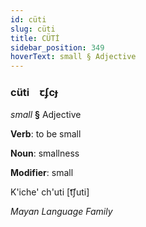 ```yaml
---
id: cüti
slug: cüti
title: CÜTİ
sidebar_position: 349
hoverText: small § Adjective
---
```


### cüti&emsp;<span kind="abugida">ꞇʄcɟ</span>

*small* **§** Adjective

**Verb**: to be small

**Noun**: smallness

**Modifier**: small

K'iche' ch'uti [t͡ʃuti]

*Mayan Language Family*